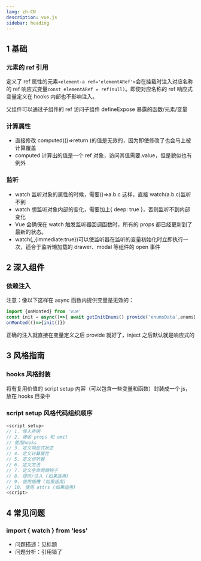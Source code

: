 ```yaml
---
lang: zh-CN
description: vue.js
sidebar: heading
---
```


## 1 基础

### 元素的 ref 引用

定义了 ref 属性的元素`<element-a ref='elementARef'>`会在挂载时注入对应名称的 ref 响应式变量`const elementARef = ref(null)`。即使对应名称的 ref 响应式变量定义在 hooks 内部也不影响注入。

父组件可以通过子组件的 ref 访问子组件 defineExpose 暴露的函数/元素/变量

### 计算属性

- 直接修改 computed(()=>return )的值是无效的，因为即使修改了也会马上被计算覆盖
- computed 计算出的值是一个 ref 对象，访问其值需要.value，但是貌似也有例外

### 监听

- watch 监听对象的属性的时候，需要()=>a.b.c 这样，直接 watch(a.b.c)监听不到
- watch 想监听对象内部的变化，需要加上{ deep: true }，否则监听不到内部变化
- Vue 会确保在 watch 触发监听器回调函数时，所有的 props 都已经更新到了最新的状态。
- watch(,,{immediate:true})可以使监听器在监听的变量初始化时立即执行一次，适合于监听懒加载的 drawer、modal 等组件的 open 事件

## 2 深入组件

### 依赖注入

注意：像以下这样在 async 函数内提供变量是无效的：

```js
import {onMonted} from 'vue'
const init = async()=>{ await getInitEnums() provide('enumsData',enumsData)}
onMonted(()=>{init()})
```

正确的注入就直接在变量定义之后 provide 就好了，inject 之后默认就是响应式的

## 3 风格指南

### hooks 风格封装

将有复用价值的 script setup 内容（可以包含一些变量和函数）封装成一个 js，放在 hooks 目录中

### script setup 风格代码组织顺序

```js
<script setup>
// 1. 导入声明
// 2. 接收 props 和 emit
// 使用hooks
// 3. 定义响应式状态
// 4. 定义计算属性
// 5. 定义侦听器
// 6. 定义方法
// 7. 定义生命周期钩子
// 8. 提供/注入 (如果适用)
// 9. 使用插槽 (如果适用)
// 10. 使用 attrs (如果适用)
<script>
```

## 4 常见问题

### import { watch } from 'less'

- 问题描述：见标题
- 问题分析：引用错了
